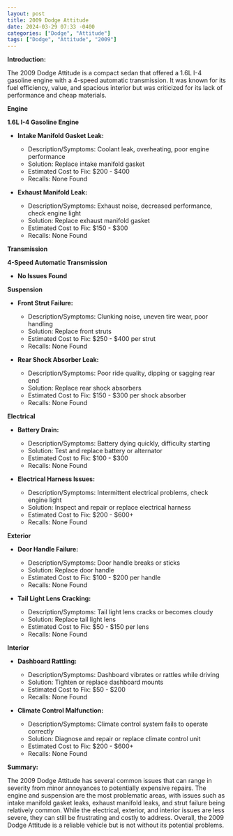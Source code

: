 ```yaml
---
layout: post
title: 2009 Dodge Attitude
date: 2024-03-29 07:33 -0400
categories: ["Dodge", "Attitude"]
tags: ["Dodge", "Attitude", "2009"]
---
```

**Introduction:**

The 2009 Dodge Attitude is a compact sedan that offered a 1.6L I-4 gasoline engine with a 4-speed automatic transmission. It was known for its fuel efficiency, value, and spacious interior but was criticized for its lack of performance and cheap materials.

**Engine**

**1.6L I-4 Gasoline Engine**

* **Intake Manifold Gasket Leak:**
    * Description/Symptoms: Coolant leak, overheating, poor engine performance
    * Solution: Replace intake manifold gasket
    * Estimated Cost to Fix: $200 - $400
    * Recalls: None Found

* **Exhaust Manifold Leak:**
    * Description/Symptoms: Exhaust noise, decreased performance, check engine light
    * Solution: Replace exhaust manifold gasket
    * Estimated Cost to Fix: $150 - $300
    * Recalls: None Found

**Transmission**

**4-Speed Automatic Transmission**

* **No Issues Found**

**Suspension**

* **Front Strut Failure:**
    * Description/Symptoms: Clunking noise, uneven tire wear, poor handling
    * Solution: Replace front struts
    * Estimated Cost to Fix: $250 - $400 per strut
    * Recalls: None Found

* **Rear Shock Absorber Leak:**
    * Description/Symptoms: Poor ride quality, dipping or sagging rear end
    * Solution: Replace rear shock absorbers
    * Estimated Cost to Fix: $150 - $300 per shock absorber
    * Recalls: None Found

**Electrical**

* **Battery Drain:**
    * Description/Symptoms: Battery dying quickly, difficulty starting
    * Solution: Test and replace battery or alternator
    * Estimated Cost to Fix: $100 - $300
    * Recalls: None Found

* **Electrical Harness Issues:**
    * Description/Symptoms: Intermittent electrical problems, check engine light
    * Solution: Inspect and repair or replace electrical harness
    * Estimated Cost to Fix: $200 - $600+
    * Recalls: None Found

**Exterior**

* **Door Handle Failure:**
    * Description/Symptoms: Door handle breaks or sticks
    * Solution: Replace door handle
    * Estimated Cost to Fix: $100 - $200 per handle
    * Recalls: None Found

* **Tail Light Lens Cracking:**
    * Description/Symptoms: Tail light lens cracks or becomes cloudy
    * Solution: Replace tail light lens
    * Estimated Cost to Fix: $50 - $150 per lens
    * Recalls: None Found

**Interior**

* **Dashboard Rattling:**
    * Description/Symptoms: Dashboard vibrates or rattles while driving
    * Solution: Tighten or replace dashboard mounts
    * Estimated Cost to Fix: $50 - $200
    * Recalls: None Found

* **Climate Control Malfunction:**
    * Description/Symptoms: Climate control system fails to operate correctly
    * Solution: Diagnose and repair or replace climate control unit
    * Estimated Cost to Fix: $200 - $600+
    * Recalls: None Found

**Summary:**

The 2009 Dodge Attitude has several common issues that can range in severity from minor annoyances to potentially expensive repairs. The engine and suspension are the most problematic areas, with issues such as intake manifold gasket leaks, exhaust manifold leaks, and strut failure being relatively common. While the electrical, exterior, and interior issues are less severe, they can still be frustrating and costly to address. Overall, the 2009 Dodge Attitude is a reliable vehicle but is not without its potential problems.
